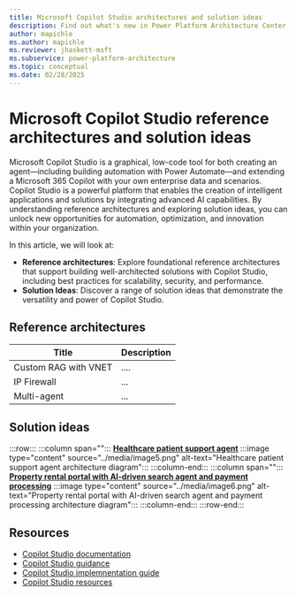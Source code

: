 ```yaml
---
title: Microsoft Copilot Studio architectures and solution ideas
description: Find out what's new in Power Platform Architecture Center.
author: mapichle
ms.author: mapichle
ms.reviewer: jhaskett-msft
ms.subservice: power-platform-architecture
ms.topic: conceptual
ms.date: 02/28/2025
---
```


# Microsoft Copilot Studio reference architectures and solution ideas

Microsoft Copilot Studio is a graphical, low-code tool for both creating an agent—including building automation with Power Automate—and extending a Microsoft 365 Copilot with your own enterprise data and scenarios. Copilot Studio is a powerful platform that enables the creation of intelligent applications and solutions by integrating advanced AI capabilities. By understanding reference architectures and exploring solution ideas, you can unlock new opportunities for automation, optimization, and innovation within your organization.

In this article, we will look at:

- **Reference architectures**: Explore foundational reference architectures that support building well-architected solutions with Copilot Studio, including best practices for scalability, security, and performance.
- **Solution Ideas**: Discover a range of solution ideas that demonstrate the versatility and power of Copilot Studio.

## Reference architectures

| Title | Description |
| --- | --- |
| Custom RAG with VNET | .... |
| IP Firewall | ... |
| Multi-agent | ... |

## Solution ideas

:::row:::
   :::column span="":::
     **[Healthcare patient support agent](../solution-ideas/agent-healthcare-patient-support.md)**
    :::image type="content" source="../media/image5.png" alt-text="Healthcare patient support agent architecture diagram":::
   :::column-end:::
   :::column span="":::
     **[Property rental portal with AI-driven search agent and payment processing](../solution-ideas/agent-rental-portal.md)**
    :::image type="content" source="../media/image6.png" alt-text="Property rental portal with AI-driven search agent and payment processing architecture diagram":::
   :::column-end:::
:::row-end:::

## Resources

- [Copilot Studio documentation](/microsoft-copilot-studio/)
- [Copilot Studio guidance](/microsoft-copilot-studio/guidance/)
- [Copilot Studio implemnentation guide](https://aka.ms/CopilotStudioImplementationGuide)
- [Copilot Studio resources](https://aka.ms/CopilotStudio/resources)
